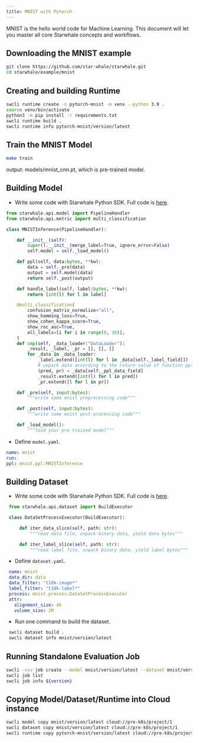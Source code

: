 ```yaml
---
title: MNIST with Pytorch
---
```


MNIST is the hello world code for Machine Learning. This document will let you master all core Starwhale concepts and workflows.

## Downloading the MNIST example

```bash
git clone https://github.com/star-whale/starwhale.git
cd starwhale/example/mnist
```

## Creating and building Runtime

```bash
swcli runtime create -n pytorch-mnist -m venv --python 3.9 .
source venv/bin/activate
python3 -m pip install -r requirements.txt
swcli runtime build .
swcli runtime info pytorch-mnist/version/latest
```

## Train the MNIST Model

```bash
make train
```

output: models/mnist_cnn.pt, which is pre-trained model.

## Building Model

- Write some code with Starwhale Python SDK. Full code is [here](https://github.com/star-whale/starwhale/blob/main/example/mnist/mnist/ppl.py).

```python
from starwhale.api.model import PipelineHandler
from starwhale.api.metric import multi_classification

class MNISTInference(PipelineHandler):

    def __init__(self):
        super().__init__(merge_label=True, ignore_error=False)
        self.model = self._load_model()

    def ppl(self, data:bytes, **kw):
        data = self._pre(data)
        output = self.model(data)
        return self._post(output)

    def handle_label(self, label:bytes, **kw):
        return [int(l) for l in label]

    @multi_classification(
        confusion_matrix_normalize="all",
        show_hamming_loss=True,
        show_cohen_kappa_score=True,
        show_roc_auc=True,
        all_labels=[i for i in range(0, 10)],
    )
    def cmp(self, _data_loader:"DataLoader"):
        _result, _label, _pr = [], [], []
        for _data in _data_loader:
            _label.extend([int(l) for l in _data[self._label_field]])
            # unpack data according to the return value of function ppl
            (pred, pr) = _data[self._ppl_data_field]
            _result.extend([int(l) for l in pred])
            _pr.extend([l for l in pr])

    def _pre(self, input:bytes):
        """write some mnist preprocessing code"""

    def _post(self, input:bytes):
        """write some mnist post-processing code"""

    def _load_model():
        """load your pre trained model"""
```

- Define `model.yaml`.

```yaml
name: mnist
run:
ppl: mnist.ppl:MNISTInference
```

## Building Dataset

- Write some code with Starwhale Python SDK. Full code is [here](https://github.com/star-whale/starwhale/blob/main/example/mnist/mnist/process.py).

 ```python
  from starwhale.api.dataset import BuildExecutor

  class DataSetProcessExecutor(BuildExecutor):

      def iter_data_slice(self, path: str):
          """read data file, unpack binary data, yield data bytes"""

      def iter_label_slice(self, path: str):
          """read label file, unpack binary data, yield label bytes"""
 ```

- Define `dataset.yaml`.

 ```yaml
  name: mnist
  data_dir: data
  data_filter: "t10k-image*"
  label_filter: "t10k-label*"
  process: mnist.process:DataSetProcessExecutor
  attr:
    alignment_size: 4k
    volume_size: 2M
 ```

- Run one command to build the dataset.

 ```bash
  swcli dataset build .
  swcli dataset info mnist/version/latest
 ```

## Running Standalone Evaluation Job

```bash
swcli -vvv job create --model mnist/version/latest --dataset mnist/version/latest
swcli job list
swcli job info ${version}
```

## Copying Model/Dataset/Runtime into Cloud instance

```bash
swcli model copy mnist/version/latest cloud://pre-k8s/project/1
swcli dataset copy mnist/version/latest cloud://pre-k8s/project/1
swcli runtime copy pytorch-mnist/version/latest cloud://pre-k8s/project/1
```
